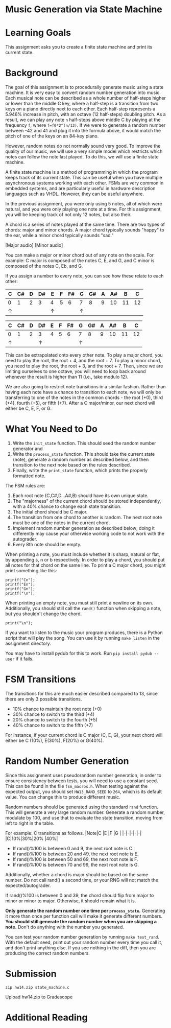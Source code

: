 # Music Generation via State Machine

Learning Goals 
==============

This assignment asks you to create a finite state machine and print its current state.

Background
=====

The goal of this assignment is to procedurally generate music using a state machine. It is very easy to convert random number generation into music. Each musical note can be described as a whole number of half-steps higher or lower than the middle C key, where a half-step is a transition from two keys on a piano directly next to each other. Each half-step represents a 5.946% increase in pitch, with an octave (12 half-steps) doubling pitch. As a result, we can play any note `n` half-steps above middle C by playing at the frequency `f`, where `f=f0*2^(n/12)`. If we were to generate a random number between -42 and 41 and plug it into the formula above, it would match the pitch of one of the keys on an 84-key piano.

However, random notes do not normally sound very good. To improve the quality of our music, we will use a very simple model which restricts which notes can follow the note last played. To do this, we will use a finite state machine.

A finite state machine is a method of programming in which the program keeps track of its current state. This can be useful when you have multiple asynchronous systems working with each other. FSMs are very common in embedded systems, and are particularly useful in hardware description languages such as VHDL. However, they can be useful anywhere.

In the previous assignment, you were only using 5 notes, all of which were natural, and you were only playing one note at a time. For this assignment, you will be keeping track of not only 12 notes, but also their.

A chord is a series of notes played at the same time. There are two types of chords: major and minor chords. A major chord typically sounds "happy" to the ear, while a minor chord typically sounds "sad."

[Major audio]
[Minor audio]

You can make a major or minor chord out of any note on the scale. For example: C major is composed of the notes C, E, and G, and C minor is composed of the notes C, Eb, and G.

If you assign a number to every note, you can see how these relate to each other:

|C|C#|D|D#|E|F|F#|G|G#|A|A#|B |C |
|-|--|-|--|-|-|--|-|--|-|--|--|--|
|0|1 |2|3 |4|5|6 |7|8 |9|10|11|12|
|↑|  | |  |↑| |  |↑|  | |  |  |  |


|C|C#|D|D#|E|F|F#|G|G#|A|A#|B |C |
|-|--|-|--|-|-|--|-|--|-|--|--|--|
|0|1 |2|3 |4|5|6 |7|8 |9|10|11|12|
|↑|  | |↑ | | |  |↑|  | |  |  |  |

This can be extrapolated onto every other note. To play a major chord, you need to play the root, the root + 4, and the root + 7. To play a minor chord, you need to play the root, the root + 3, and the root + 7. Then, since we are limiting ourselves to one octave, you will need to loop back around whenever the result is higher than 11 (i.e., take modulo 12).

We are also going to restrict note transitions in a similar fashion. Rather than having each note have a chance to transition to each note, we will only be transferring to one of the notes in the common chords - the root (+0), third (+4), fourth (+5), or fifth (+7). After a C major/minor, our next chord will either be C, E, F, or G.

What You Need to Do
======================

1. Write the `init_state` function. This should seed the random number generator and
2. Write the `process_state` function. This should take the current state (note), generate a random number as described below, and then transition to the next note based on the rules described.
3. Finally, write the `print_state` function, which prints the properly formatted note.


The FSM rules are:

1. Each root note (C,C#,D...A#,B) should have its own unique state.
2. The "majorness" of the current chord should be stored independently, with a 40% chance to change each state transition.
3. The initial chord should be C major.
4. The transition from one chord to another is random. The next root note must be one of the notes in the current chord.
5. Implement random number generation as described below; doing it differently may cause your otherwise working code to not work with the autograder.
6. Every 8th note should be empty.


When printing a note, you must include whether it is sharp, natural or flat, by appending s, n or b respectively. In order to play a chord, you should put all notes for that chord on the same line. To print a C major chord, you might print something like this:

```
printf("Cn");
printf("En");
printf("Gn");
printf("\n");
```

When printing an empty note, you must still print a newline on its own. Additionally, you should still call the `rand()` function when skipping a note, but you shouldn't change the chord.

```
print("\n");
```

If you want to listen to the music your program produces, there is a Python script that will play the song. You can use it by running `make listen` in the assignment directory.

You may have to install pydub for this to work. Run `pip install pydub --user` if it fails.

FSM Transitions
==========

The transitions for this are much easier described compared to 13, since there are only 3 possible transitions.

* 10% chance to maintain the root note (+0)
* 30% chance to switch to the third (+4)
* 20% chance to switch to the fourth (+5)
* 40% chance to switch to the fifth (+7)

For instance, if your current chord is C major (C, E, G), your next chord will either be C (10%), E(30%), F(20%) or G(40%).

Random Number Generation
==========

Since this assignment uses pseudorandom number generation, in order to ensure consistency between tests, you will need to use a constant seed. This can be found in the file `fsm_macros.h`. When testing against the expected output, you should set `HW13_RAND_SEED` to `264`, which is its default value. You can change this to produce different music.

Random numbers should be generated using the standard `rand` function. This will generate a very large random number. Generate a random number, modulate by 100, and use that to evaluate the state transition, moving from left to right in the table.

For example: C transitions as follows.
|Note|C  |E  |F  |G  |
|-|-|-|-|-|
|C|10%|30%|20% |40%|

* If rand()%100 is between 0 and 9, the next root note is C.
* If rand()%100 is between 20 and 49, the next root note is E.
* If rand()%100 is between 50 and 69, the next root note is F.
* If rand()%100 is between 70 and 99, the next root note is G.

Additionally, whether a chord is major should be based on the same number. Do not call rand() a second time, or your RNG will not match the expected/autograder.

If rand()%100 is between 0 and 39, the chord should flip from major to minor or minor to major. Otherwise, it should remain what it is.

**Only generate the random number one time per `process_state`.** Generating it more than once per function call will make it generate different numbers. **You should still generate the random number when you are skipping a note.** Don't do anything with the number you generated.

You can test your random number generation by running `make test_rand`. With the default seed, print out your random number every time you call it, and don't print anything else. If you see nothing in the diff, then you are producing the correct random numbers.

Submission
==========

```
zip hw14.zip state_machine.c
```

Upload hw14.zip to Gradescope

Additional Reading
==================
